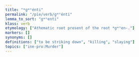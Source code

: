 ```yaml
---
title: "*gʷʰénti"
permalink: "/pie/verb/gʷʰénti"
lemma_to_sort: "gʷʰenti"
klass: verb
etymology: ["Athematic root present of the root *gʷʰen-."]
markers: []
synonyms: []
definitions: ["to be striking down", "killing", "slaying"]
topics: ["ine-pro:Murder"]
---
```

